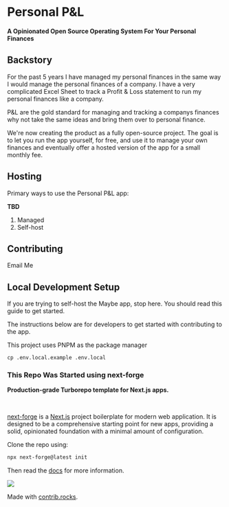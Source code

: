 # Personal P&L
**A Opinionated Open Source Operating System For Your Personal Finances**

## Backstory
For the past 5 years I have managed my personal finances in the same way I would manage the personal finances of a company. I have a very complicated Excel Sheet to track a Profit & Loss statement to run my personal finances like a company.

P&L are the gold standard for managing and tracking a companys finances why not take the same ideas and bring them over to personal finance. 

We're now creating the product as a fully open-source project. The goal is to let you run the app yourself, for free, and use it to manage your own finances and eventually offer a hosted version of the app for a small monthly fee.

## Hosting
Primary ways to use the Personal P&L app:

**TBD**

1. Managed
2. Self-host

## Contributing
Email Me

## Local Development Setup
If you are trying to self-host the Maybe app, stop here. You should read this guide to get started.

The instructions below are for developers to get started with contributing to the app.

This project uses PNPM as the package manager

```
cp .env.local.example .env.local
```



### This Repo Was Started using next-forge

**Production-grade Turborepo template for Next.js apps.**

<div>
  <img src="https://img.shields.io/npm/dy/next-forge" alt="" />
  <img src="https://img.shields.io/npm/v/next-forge" alt="" />
  <img src="https://img.shields.io/github/license/haydenbleasel/next-forge" alt="" />
</div>

[next-forge](https://github.com/haydenbleasel/next-forge) is a [Next.js](https://nextjs.org/) project boilerplate for modern web application. It is designed to be a comprehensive starting point for new apps, providing a solid, opinionated foundation with a minimal amount of configuration.

Clone the repo using:

```sh
npx next-forge@latest init
```

Then read the [docs](https://docs.next-forge.com) for more information.

<a href="https://github.com/haydenbleasel/next-forge/graphs/contributors">
  <img src="https://contrib.rocks/image?repo=haydenbleasel/next-forge" />
</a>

Made with [contrib.rocks](https://contrib.rocks).
